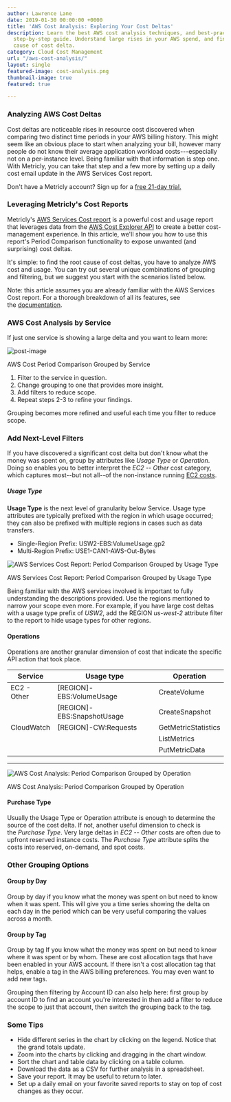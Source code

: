 ```yaml
---
author: Lawrence Lane
date: 2019-01-30 00:00:00 +0000
title: 'AWS Cost Analysis: Exploring Your Cost Deltas'
description: Learn the best AWS cost analysis techniques, and best-practices in this
  step-by-step guide. Understand large rises in your AWS spend, and find the root
  cause of cost delta.
category: Cloud Cost Management
url: "/aws-cost-analysis/"
layout: single
featured-image: cost-analysis.png
thumbnail-image: true
featured: true

---
```

### Analyzing AWS Cost Deltas

Cost deltas are noticeable rises in resource cost discovered when comparing two distinct time periods in your AWS billing history. This might seem like an obvious place to start when analyzing your bill, however many people do not know their average application workload costs---especially not on a per-instance level. Being familiar with that information is step one. With Metricly, you can take that step and a few more by setting up a daily cost email update in the AWS Services Cost report.

Don't have a Metricly account? Sign up for a [free 21-day trial.](/signup)

### Leveraging Metricly's Cost Reports

Metricly's [AWS Services Cost report](https://docs.metricly.com/reports/reports-aws-services-cost/) is a powerful cost and usage report that leverages data from the [AWS Cost Explorer API](https://docs.aws.amazon.com/awsaccountbilling/latest/aboutv2/ce-api.html) to create a better cost-management experience. In this article, we'll show you how to use this report's Period Comparison functionality to expose unwanted (and surprising) cost deltas.

It's simple: to find the root cause of cost deltas, you have to analyze AWS cost and usage. You can try out several unique combinations of grouping and filtering, but we suggest you start with the scenarios listed below.

Note: this article assumes you are already familiar with the AWS Services Cost report. For a thorough breakdown of all its features, see the [documentation](https://docs.metricly.com/reports/reports-aws-services-cost/).

### AWS Cost Analysis by Service

If just one service is showing a large delta and you want to learn more:

![](https://s3-us-west-2.amazonaws.com/com-netuitive-app-usw2-public/wp-content/uploads/2019/01/word-image-3.png "post-image")

AWS Cost Period Comparison Grouped by Service

1. Filter to the service in question.
2. Change grouping to one that provides more insight.
3. Add filters to reduce scope.
4. Repeat steps 2-3 to refine your findings.

Grouping becomes more refined and useful each time you filter to reduce scope.

### Add Next-Level Filters

If you have discovered a significant cost delta but don't know what the money was spent on, group by attributes like _Usage Type_ or _Operation_. Doing so enables you to better interpret the _EC2 -- Other_ cost category, which captures most--but not all--of the non-instance running [EC2 costs](https://www.metricly.com/ec2-instances/#2-pricing "How does AWS charge for EC2s?").

##### Usage Type

**Usage Type** is the next level of granularity below Service. Usage type attributes are typically prefixed with the region in which usage occurred; they can also be prefixed with multiple regions in cases such as data transfers.

* Single-Region Prefix: USW2-EBS:VolumeUsage.gp2
* Multi-Region Prefix: USE1-CAN1-AWS-Out-Bytes

![AWS Services Cost Report: Period Comparison Grouped by Usage Type](https://s3-us-west-2.amazonaws.com/com-netuitive-app-usw2-public/wp-content/uploads/2019/01/word-image-4.png)

AWS Services Cost Report: Period Comparison Grouped by Usage Type

Being familiar with the AWS services involved is important to fully understanding the descriptions provided. Use the regions mentioned to narrow your scope even more. For example, if you have large cost deltas with a usage type prefix of _USW2_, add the REGION _us-west-2_ attribute filter to the report to hide usage types for other regions.

#### Operations

Operations are another granular dimension of cost that indicate the specific API action that took place.

| Service | Usage type | Operation |
| --- | --- | --- |
| EC2 - Other | \[REGION\]-EBS:VolumeUsage | CreateVolume |
|  | \[REGION\]-EBS:SnapshotUsage | CreateSnapshot |
| CloudWatch | \[REGION\]-CW:Requests | GetMetricStatistics |
|  |  | ListMetrics |
|  |  | PutMetricData |

***

![AWS Cost Analysis: Period Comparison Grouped by Operation](https://s3-us-west-2.amazonaws.com/com-netuitive-app-usw2-public/wp-content/uploads/2019/01/word-image-5.png)

AWS Cost Analysis: Period Comparison Grouped by Operation

#### Purchase Type

Usually the Usage Type or Operation attribute is enough to determine the source of the cost delta. If not, another useful dimension to check is the _Purchase Type_. Very large deltas in _EC2 -- Other_ costs are often due to upfront reserved instance costs. The _Purchase Type_ attribute splits the costs into reserved, on-demand, and spot costs.

### Other Grouping Options

#### Group by Day

Group by day if you know what the money was spent on but need to know when it was spent. This will give you a time series showing the delta on each day in the period which can be very useful comparing the values across a month.

#### Group by Tag

Group by tag If you know what the money was spent on but need to know where it was spent or by whom. These are cost allocation tags that have been enabled in your AWS account. If there isn't a cost allocation tag that helps, enable a tag in the AWS billing preferences. You may even want to add new tags.

Grouping then filtering by Account ID can also help here: first group by account ID to find an account you're interested in then add a filter to reduce the scope to just that account, then switch the grouping back to the tag.

### Some Tips

* Hide different series in the chart by clicking on the legend. Notice that the grand totals update.
* Zoom into the charts by clicking and dragging in the chart window.
* Sort the chart and table data by clicking on a table column.
* Download the data as a CSV for further analysis in a spreadsheet.
* Save your report. It may be useful to return to later.
* Set up a daily email on your favorite saved reports to stay on top of cost changes as they occur.